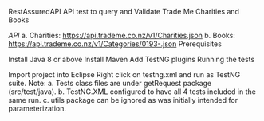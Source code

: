 RestAssuredAPI
API test to query and Validate Trade Me Charities and Books

  *API*
        a. Charities: https://api.trademe.co.nz/v1/Charities.json
        b. Books: https://api.trademe.co.nz/v1/Categories/0193-.json
Prerequisites

Install Java 8 or above
Install Maven
Add TestNG plugins
Running the tests

Import project into Eclipse
Right click on testng.xml and run as TestNG suite.
Note: a. Tests class files are under getRequest package (src/test/java). 
b. TestNG.XML configured to have all 4 tests included in the same run. 
c. utils package can be ignored as was initially intended for parameterization.
